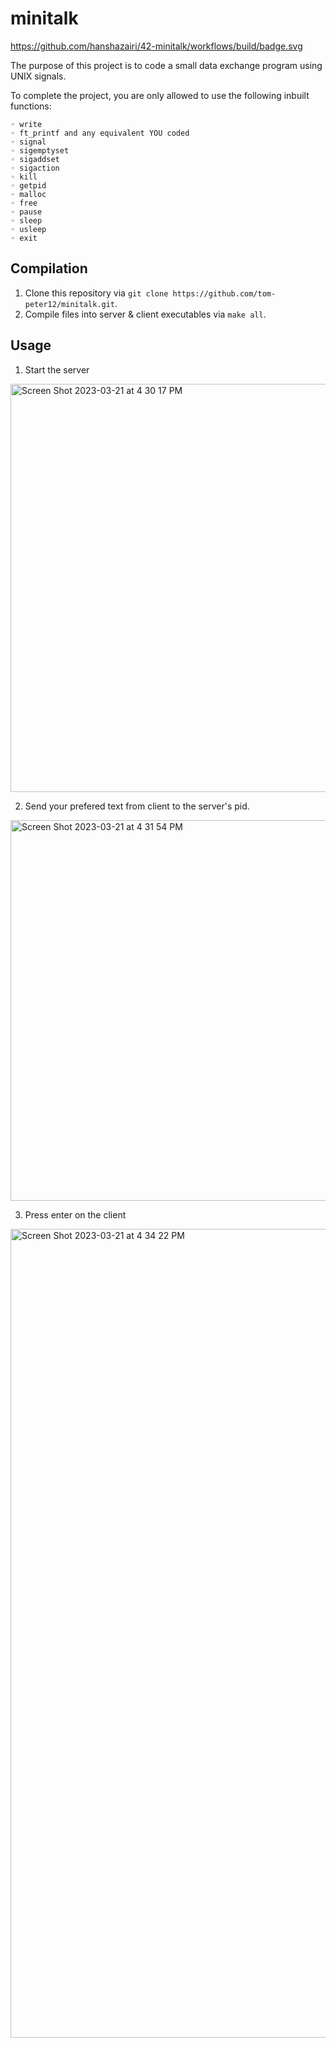 # minitalk
https://github.com/hanshazairi/42-minitalk/workflows/build/badge.svg

The purpose of this project is to code a small data exchange program using UNIX signals.

To complete the project, you are only allowed to use the following inbuilt functions:

	◦ write
	◦ ft_printf and any equivalent YOU coded
	◦ signal
	◦ sigemptyset
	◦ sigaddset
	◦ sigaction
	◦ kill
	◦ getpid
	◦ malloc
	◦ free
	◦ pause
	◦ sleep
	◦ usleep
	◦ exit

## Compilation
1. Clone this repository via `git clone https://github.com/tom-peter12/minitalk.git`.
2. Compile files into server & client executables via `make all`.

## Usage
1. Start the server
<img width="653" alt="Screen Shot 2023-03-21 at 4 30 17 PM" src="https://user-images.githubusercontent.com/74838761/226606582-a21dd81e-15d1-4f86-aa6b-7ffd5a65007d.png">

2. Send your prefered text from client to the server's pid.
<img width="609" alt="Screen Shot 2023-03-21 at 4 31 54 PM" src="https://user-images.githubusercontent.com/74838761/226606966-c80ae666-72be-421e-87e4-3c621b47b7db.png">

3. Press enter on the client
<img width="1294" alt="Screen Shot 2023-03-21 at 4 34 22 PM" src="https://user-images.githubusercontent.com/74838761/226607326-f4bc9c54-97aa-429d-bf46-a1627e43dd07.png">
